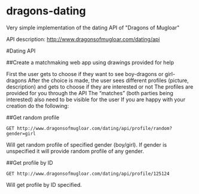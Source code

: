 # dragons-dating
Very simple implementation of the dating API of "Dragons of Mugloar"

API description: http://www.dragonsofmugloar.com/dating/api

#Dating API

##Create a matchmaking web app using drawings provided for help

First the user gets to choose if they want to see boy-dragons or girl-dragons
After the choice is made, the user sees different profiles (picture, description) and gets to choose if they are interested or not
The profiles are provided for you through the API
The “matches” (both parties being interested) also need to be visible for the user
If you are happy with your creation do the following:


##Get random profile
```
GET http://www.dragonsofmugloar.com/dating/api/profile/random?gender=girl
```
Will get random profile of specified gender (boy/girl). If gender is unspecified it will provide random profile of any gender.

##Get profile by ID
```
GET http://www.dragonsofmugloar.com/dating/api/profile/125124
```

Will get profile by ID specified.
